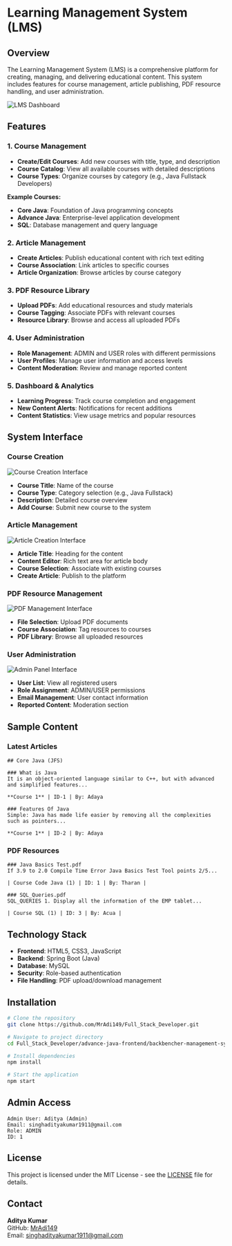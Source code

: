 # Learning Management System (LMS)

## Overview
The Learning Management System (LMS) is a comprehensive platform for creating, managing, and delivering educational content. This system includes features for course management, article publishing, PDF resource handling, and user administration.

![LMS Dashboard](https://via.placeholder.com/800x400?text=LMS+Dashboard+Overview)

## Features

### 1. Course Management
- **Create/Edit Courses**: Add new courses with title, type, and description
- **Course Catalog**: View all available courses with detailed descriptions
- **Course Types**: Organize courses by category (e.g., Java Fullstack Developers)

**Example Courses:**
- **Core Java**: Foundation of Java programming concepts
- **Advance Java**: Enterprise-level application development
- **SQL**: Database management and query language

### 2. Article Management
- **Create Articles**: Publish educational content with rich text editing
- **Course Association**: Link articles to specific courses
- **Article Organization**: Browse articles by course category

### 3. PDF Resource Library
- **Upload PDFs**: Add educational resources and study materials
- **Course Tagging**: Associate PDFs with relevant courses
- **Resource Library**: Browse and access all uploaded PDFs

### 4. User Administration
- **Role Management**: ADMIN and USER roles with different permissions
- **User Profiles**: Manage user information and access levels
- **Content Moderation**: Review and manage reported content

### 5. Dashboard & Analytics
- **Learning Progress**: Track course completion and engagement
- **New Content Alerts**: Notifications for recent additions
- **Content Statistics**: View usage metrics and popular resources

## System Interface

### Course Creation
![Course Creation Interface](https://via.placeholder.com/600x400?text=Course+Creation+Screen)
- **Course Title**: Name of the course
- **Course Type**: Category selection (e.g., Java Fullstack)
- **Description**: Detailed course overview
- **Add Course**: Submit new course to the system

### Article Management
![Article Creation Interface](https://via.placeholder.com/600x400?text=Article+Management)
- **Article Title**: Heading for the content
- **Content Editor**: Rich text area for article body
- **Course Selection**: Associate with existing courses
- **Create Article**: Publish to the platform

### PDF Resource Management
![PDF Management Interface](https://via.placeholder.com/600x400?text=PDF+Resource+Manager)
- **File Selection**: Upload PDF documents
- **Course Association**: Tag resources to courses
- **PDF Library**: Browse all uploaded resources

### User Administration
![Admin Panel Interface](https://via.placeholder.com/600x400?text=Admin+Panel)
- **User List**: View all registered users
- **Role Assignment**: ADMIN/USER permissions
- **Email Management**: User contact information
- **Reported Content**: Moderation section

## Sample Content

### Latest Articles
```
## Core Java (JFS)

### What is Java
It is an object-oriented language similar to C++, but with advanced and simplified features...

**Course 1** | ID-1 | By: Adaya

### Features Of Java
Simple: Java has made life easier by removing all the complexities such as pointers...

**Course 1** | ID-2 | By: Adaya
```

### PDF Resources
```
### Java Basics Test.pdf
If 3.9 to 2.0 Compile Time Error Java Basics Test Tool points 2/5...

| Course Code Java (1) | ID: 1 | By: Tharan |

### SQL_Queries.pdf
SQL_QUERIES 1. Display all the information of the EMP tablet...

| Course SQL (1) | ID: 3 | By: Acua |
```

## Technology Stack
- **Frontend**: HTML5, CSS3, JavaScript
- **Backend**: Spring Boot (Java)
- **Database**: MySQL
- **Security**: Role-based authentication
- **File Handling**: PDF upload/download management

## Installation
```bash
# Clone the repository
git clone https://github.com/MrAdi149/Full_Stack_Developer.git

# Navigate to project directory
cd Full_Stack_Developer/advance-java-frontend/backbencher-management-system

# Install dependencies
npm install

# Start the application
npm start
```

## Admin Access
```
Admin User: Aditya (Admin)
Email: singhadityakumar1911@gmail.com
Role: ADMIN
ID: 1
```

## License
This project is licensed under the MIT License - see the [LICENSE](LICENSE) file for details.

## Contact
**Aditya Kumar**  
GitHub: [MrAdi149](https://github.com/MrAdi149)  
Email: singhadityakumar1911@gmail.com

